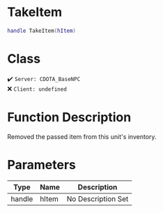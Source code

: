 # TakeItem
```lua
handle TakeItem(hItem)
```
# Class
✔️ `Server: CDOTA_BaseNPC`  
❌ `Client: undefined`  

# Function Description
Removed the passed item from this unit's inventory.
# Parameters
Type|Name|Description
--|--|--
handle|hItem|No Description Set
